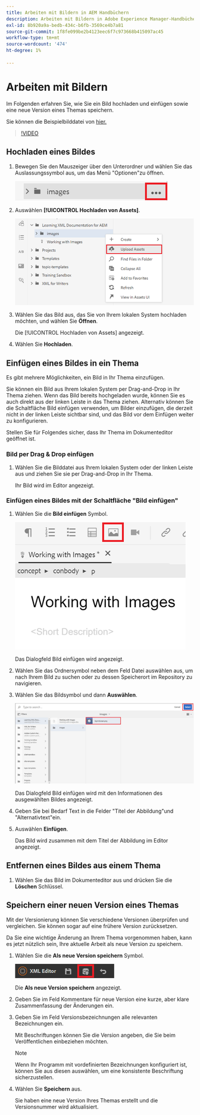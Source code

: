 ```yaml
---
title: Arbeiten mit Bildern in AEM Handbüchern
description: Arbeiten mit Bildern in Adobe Experience Manager-Handbüchern
exl-id: 8b920a9a-bedb-434c-b6fb-3569ce4b7a81
source-git-commit: 1f8fe099be2b4123eec6f7c973668b415097ac45
workflow-type: tm+mt
source-wordcount: '474'
ht-degree: 1%

---
```


# Arbeiten mit Bildern

Im Folgenden erfahren Sie, wie Sie ein Bild hochladen und einfügen sowie eine neue Version eines Themas speichern.

Sie können die Beispielbilddatei von [hier.](assets/working-with-images/SignInScreen.png)

>[!VIDEO](https://video.tv.adobe.com/v/336661?quality=12&learn=on)

## Hochladen eines Bildes

1. Bewegen Sie den Mauszeiger über den Unterordner und wählen Sie das Auslassungssymbol aus, um das Menü &quot;Optionen&quot;zu öffnen.

   ![Ellipsensymbol](images/lesson-4/ellipses.png)

1. Auswählen **[!UICONTROL Hochladen von Assets]**.

   ![Assets hochladen](images/lesson-4/upload-assets.png)

1. Wählen Sie das Bild aus, das Sie von Ihrem lokalen System hochladen möchten, und wählen Sie **Öffnen**.

   Die [!UICONTROL Hochladen von Assets] angezeigt.

1. Wählen Sie **Hochladen**.

## Einfügen eines Bildes in ein Thema

Es gibt mehrere Möglichkeiten, ein Bild in Ihr Thema einzufügen.

Sie können ein Bild aus Ihrem lokalen System per Drag-and-Drop in Ihr Thema ziehen. Wenn das Bild bereits hochgeladen wurde, können Sie es auch direkt aus der linken Leiste in das Thema ziehen. Alternativ können Sie die Schaltfläche Bild einfügen verwenden, um Bilder einzufügen, die derzeit nicht in der linken Leiste sichtbar sind, und das Bild vor dem Einfügen weiter zu konfigurieren.

Stellen Sie für Folgendes sicher, dass Ihr Thema im Dokumenteditor geöffnet ist.

### Bild per Drag &amp; Drop einfügen

1. Wählen Sie die Bilddatei aus Ihrem lokalen System oder der linken Leiste aus und ziehen Sie sie per Drag-and-Drop in Ihr Thema.

   Ihr Bild wird im Editor angezeigt.

### Einfügen eines Bildes mit der Schaltfläche &quot;Bild einfügen&quot;

1. Wählen Sie die **Bild einfügen** Symbol.

   ![Symbol &quot;Bild einfügen&quot;](images/lesson-4/insert-image.png)

   Das Dialogfeld Bild einfügen wird angezeigt.

1. Wählen Sie das Ordnersymbol neben dem Feld Datei auswählen aus, um nach Ihrem Bild zu suchen oder zu dessen Speicherort im Repository zu navigieren.
1. Wählen Sie das Bildsymbol und dann **Auswählen**.

   ![Bild auswählen](images/lesson-4/select-image-with-markings.png)

   Das Dialogfeld Bild einfügen wird mit den Informationen des ausgewählten Bildes angezeigt.

1. Geben Sie bei Bedarf Text in die Felder &quot;Titel der Abbildung&quot;und &quot;Alternativtext&quot;ein.
1. Auswählen **Einfügen**.

   Das Bild wird zusammen mit dem Titel der Abbildung im Editor angezeigt.

## Entfernen eines Bildes aus einem Thema

1. Wählen Sie das Bild im Dokumenteditor aus und drücken Sie die **Löschen** Schlüssel.

## Speichern einer neuen Version eines Themas

Mit der Versionierung können Sie verschiedene Versionen überprüfen und vergleichen. Sie können sogar auf eine frühere Version zurücksetzen.

Da Sie eine wichtige Änderung an Ihrem Thema vorgenommen haben, kann es jetzt nützlich sein, Ihre aktuelle Arbeit als neue Version zu speichern.

1. Wählen Sie die **Als neue Version speichern** Symbol.

   ![Symbol &quot;Als neue Version speichern&quot;](images/common/save-as-new-version.png)

   Die **Als neue Version speichern** angezeigt.

1. Geben Sie im Feld Kommentare für neue Version eine kurze, aber klare Zusammenfassung der Änderungen ein.
1. Geben Sie im Feld Versionsbezeichnungen alle relevanten Bezeichnungen ein.

   Mit Beschriftungen können Sie die Version angeben, die Sie beim Veröffentlichen einbeziehen möchten.

   >[!NOTE]
   > 
   > Wenn Ihr Programm mit vordefinierten Bezeichnungen konfiguriert ist, können Sie aus diesen auswählen, um eine konsistente Beschriftung sicherzustellen.

1. Wählen Sie **Speichern** aus.

   Sie haben eine neue Version Ihres Themas erstellt und die Versionsnummer wird aktualisiert.
